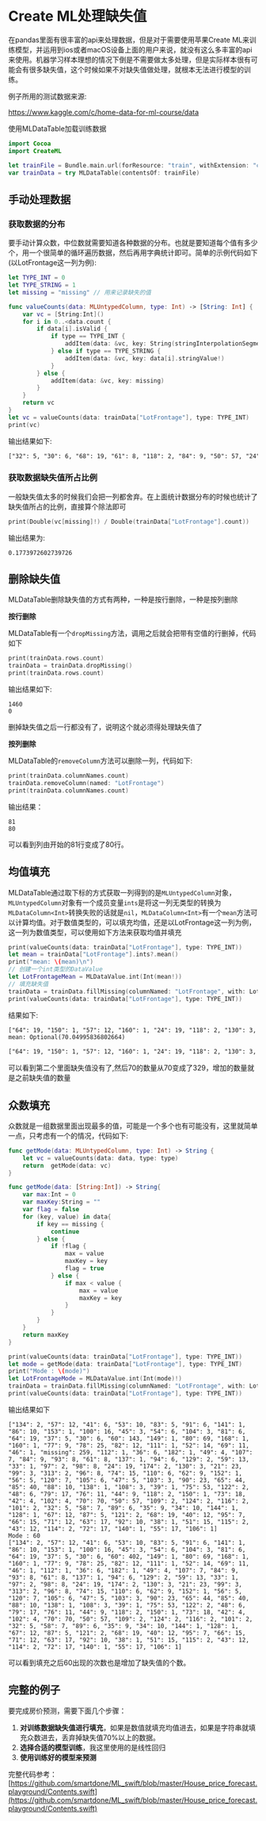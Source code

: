 # Create ML处理缺失值

在pandas里面有很丰富的api来处理数据，但是对于需要使用苹果Create ML来训练模型，并运用到ios或者macOS设备上面的用户来说，就没有这么多丰富的api来使用。机器学习样本理想的情况下倒是不需要做太多处理，但是实际样本很有可能会有很多缺失值，这个时候如果不对缺失值做处理，就根本无法进行模型的训练。

例子所用的测试数据来源:

https://www.kaggle.com/c/home-data-for-ml-course/data

使用MLDataTable加载训练数据

```swift
import Cocoa
import CreateML

let trainFile = Bundle.main.url(forResource: "train", withExtension: "csv")!
var trainData = try MLDataTable(contentsOf: trainFile)
```

## 手动处理数据

### 获取数据的分布

要手动计算众数，中位数就需要知道各种数据的分布。也就是要知道每个值有多少个，用一个很简单的循环遍历数据，然后再用字典统计即可。简单的示例代码如下(以LotFrontage这一列为例):

```swift
let TYPE_INT = 0
let TYPE_STRING = 1
let missing = "missing" // 用来记录缺失的值

func valueCounts(data: MLUntypedColumn, type: Int) -> [String: Int] {
    var vc = [String:Int]()
    for i in 0..<data.count {
        if data[i].isValid {
            if type == TYPE_INT {
                addItem(data: &vc, key: String(stringInterpolationSegment: data[i].intValue!))
            } else if type == TYPE_STRING {
                addItem(data: &vc, key: data[i].stringValue!)
            }
        } else {
            addItem(data: &vc, key: missing)
        }
    }
    return vc
}
let vc = valueCounts(data: trainData["LotFrontage"], type: TYPE_INT)
print(vc)
```

输出结果如下:

```txt
["32": 5, "30": 6, "68": 19, "61": 8, "118": 2, "84": 9, "50": 57, "24": 19, "110": 6, "59": 13, "49": 4, "45": 3, "96": 8, "51": 15, "85": 40, "21": 23, "56": 5, "95": 7, "74": 15, "98": 8, "78": 25, "75": 53, "79": 17, "100": 16, "46": 1, "104": 3, "86": 10, "missing": 259, "57": 12, "124": 2, "114": 2, "76": 11, "122": 2, "115": 2, "80": 69, "55": 17, "130": 3, "102": 4, "72": 17, "60": 143, "54": 6, "36": 6, "81": 6, "92": 10, "106": 1, "47": 5, "89": 6, "35": 9, "42": 4, "69": 11, "94": 6, "144": 1, "141": 1, "107": 7, "129": 2, "150": 1, "120": 7, "105": 6, "116": 2, "182": 1, "62": 9, "93": 8, "65": 44, "112": 1, "63": 17, "137": 1, "138": 1, "101": 2, "108": 3, "140": 1, "82": 12, "66": 15, "71": 12, "70": 70, "58": 7, "64": 19, "67": 12, "48": 6, "160": 1, "174": 2, "103": 3, "99": 3, "37": 5, "149": 1, "41": 6, "87": 5, "52": 14, "88": 10, "91": 6, "40": 12, "134": 2, "53": 10, "121": 2, "83": 5, "109": 2, "97": 2, "38": 1, "90": 23, "128": 1, "313": 2, "152": 1, "33": 1, "153": 1, "73": 18, "39": 1, "43": 12, "44": 9, "168": 1, "111": 1, "34": 10, "77": 9]
```

### 获取数据缺失值所占比例

一般缺失值太多的时候我们会把一列都舍弃。在上面统计数据分布的时候也统计了缺失值所占的比例，直接算个除法即可

```swift
print(Double(vc[missing]!) / Double(trainData["LotFrontage"].count))
```

输出结果为:

```
0.1773972602739726
```

## 删除缺失值

MLDataTable删除缺失值的方式有两种，一种是按行删除，一种是按列删除

**按行删除**

MLDataTable有一个`dropMissing`方法，调用之后就会把带有空值的行删掉，代码如下

```swift
print(trainData.rows.count)
trainData = trainData.dropMissing()
print(trainData.rows.count)
```

输出结果如下:

```
1460
0
```

删掉缺失值之后一行都没有了，说明这个就必须得处理缺失值了

**按列删除**

MLDataTable的`removeColumn`方法可以删除一列，代码如下:

```swift
print(trainData.columnNames.count)
trainData.removeColumn(named: "LotFrontage")
print(trainData.columnNames.count)
```

输出结果：

```
81
80
```

可以看到列由开始的81行变成了80行。

## 均值填充

MLDataTable通过取下标的方式获取一列得到的是`MLUntypedColumn`对象，`MLUntypedColumn`对象有一个成员变量`ints`是将这一列无类型的转换为`MLDataColumn<Int>`转换失败的话就是`nil`，`MLDataColumn<Int>`有一个`mean`方法可以计算均值。对于数值类型的，可以填充均值，还是以LotFrontage这一列为例，这一列为数值类型，可以使用如下方法来获取均值并填充

```swift
print(valueCounts(data: trainData["LotFrontage"], type: TYPE_INT))
let mean = trainData["LotFrontage"].ints?.mean()
print("mean: \(mean)\n")
// 创建一个int类型的DataValue
let LotFrontageMean = MLDataValue.int(Int(mean!))
// 填充缺失值
trainData = trainData.fillMissing(columnNamed: "LotFrontage", with: LotFrontageMean)
print(valueCounts(data: trainData["LotFrontage"], type: TYPE_INT))
```

结果如下:

```txt
["64": 19, "150": 1, "57": 12, "160": 1, "24": 19, "118": 2, "130": 3, "114": 2, "152": 1, "174": 2, "80": 69, "43": 12, "313": 2, "63": 17, "153": 1, "68": 19, "41": 6, "46": 1, "98": 8, "40": 12, "120": 7, "106": 1, "30": 6, "75": 53, "82": 12, "103": 3, "61": 8, "121": 2, "34": 10, "39": 1, "182": 1, "38": 1, "21": 23, "111": 1, "52": 14, "73": 18, "112": 1, "74": 15, "77": 9, "44": 9, "85": 40, "51": 15, "137": 1, "105": 6, "missing": 259, "65": 44, "66": 15, "88": 10, "56": 5, "48": 6, "53": 10, "109": 2, "81": 6, "124": 2, "42": 4, "92": 10, "95": 7, "107": 7, "72": 17, "60": 143, "59": 13, "37": 5, "71": 12, "33": 1, "115": 2, "55": 17, "141": 1, "144": 1, "128": 1, "97": 2, "140": 1, "84": 9, "110": 6, "49": 4, "36": 6, "67": 12, "78": 25, "45": 3, "90": 23, "32": 5, "93": 8, "69": 11, "100": 16, "86": 10, "89": 6, "58": 7, "108": 3, "87": 5, "94": 6, "99": 3, "116": 2, "47": 5, "35": 9, "122": 2, "149": 1, "76": 11, "101": 2, "70": 70, "129": 2, "91": 6, "138": 1, "104": 3, "54": 6, "102": 4, "168": 1, "79": 17, "96": 8, "50": 57, "83": 5, "62": 9, "134": 2]
mean: Optional(70.04995836802664)

["64": 19, "150": 1, "57": 12, "160": 1, "24": 19, "118": 2, "130": 3, "114": 2, "152": 1, "174": 2, "80": 69, "43": 12, "313": 2, "63": 17, "153": 1, "68": 19, "41": 6, "46": 1, "98": 8, "40": 12, "120": 7, "106": 1, "30": 6, "75": 53, "82": 12, "103": 3, "61": 8, "121": 2, "34": 10, "39": 1, "182": 1, "38": 1, "21": 23, "111": 1, "52": 14, "73": 18, "112": 1, "74": 15, "77": 9, "44": 9, "85": 40, "51": 15, "137": 1, "105": 6, "65": 44, "66": 15, "88": 10, "56": 5, "48": 6, "53": 10, "109": 2, "81": 6, "124": 2, "42": 4, "92": 10, "95": 7, "107": 7, "72": 17, "60": 143, "59": 13, "37": 5, "71": 12, "33": 1, "115": 2, "55": 17, "141": 1, "144": 1, "128": 1, "97": 2, "140": 1, "84": 9, "110": 6, "49": 4, "36": 6, "67": 12, "78": 25, "45": 3, "90": 23, "32": 5, "93": 8, "69": 11, "100": 16, "86": 10, "89": 6, "58": 7, "108": 3, "87": 5, "94": 6, "99": 3, "116": 2, "47": 5, "35": 9, "122": 2, "149": 1, "76": 11, "101": 2, "70": 329, "129": 2, "91": 6, "138": 1, "104": 3, "54": 6, "102": 4, "168": 1, "79": 17, "96": 8, "50": 57, "83": 5, "62": 9, "134": 2]
```

可以看到第二个里面缺失值没有了,然后70的数量从70变成了329，增加的数量就是之前缺失值的数量

## 众数填充

众数就是一组数据里面出现最多的值，可能是一个多个也有可能没有，这里就简单一点，只考虑有一个的情况，代码如下:

```swift
func getMode(data: MLUntypedColumn, type: Int) -> String {
    let vc = valueCounts(data: data, type: type)
    return  getMode(data: vc)
}

func getMode(data: [String:Int]) -> String{
    var max:Int = 0
    var maxKey:String = ""
    var flag = false
    for (key, value) in data{
        if key == missing {
            continue
        } else {
            if !flag {
                max = value
                maxKey = key
                flag = true
            } else {
                if max < value {
                    max = value
                    maxKey = key
                }
            }
        }
    }
    return maxKey
}

print(valueCounts(data: trainData["LotFrontage"], type: TYPE_INT))
let mode = getMode(data: trainData["LotFrontage"], type: TYPE_INT)
print("Mode : \(mode)")
let LotFrontageMode = MLDataValue.int(Int(mode)!)
trainData = trainData.fillMissing(columnNamed: "LotFrontage", with: LotFrontageMode)
print(valueCounts(data: trainData["LotFrontage"], type: TYPE_INT))
```

输出结果如下

```
["134": 2, "57": 12, "41": 6, "53": 10, "83": 5, "91": 6, "141": 1, "86": 10, "153": 1, "100": 16, "45": 3, "54": 6, "104": 3, "81": 6, "64": 19, "37": 5, "30": 6, "60": 143, "149": 1, "80": 69, "168": 1, "160": 1, "77": 9, "78": 25, "82": 12, "111": 1, "52": 14, "69": 11, "46": 1, "missing": 259, "112": 1, "36": 6, "182": 1, "49": 4, "107": 7, "84": 9, "93": 8, "61": 8, "137": 1, "94": 6, "129": 2, "59": 13, "33": 1, "97": 2, "98": 8, "24": 19, "174": 2, "130": 3, "21": 23, "99": 3, "313": 2, "96": 8, "74": 15, "110": 6, "62": 9, "152": 1, "56": 5, "120": 7, "105": 6, "47": 5, "103": 3, "90": 23, "65": 44, "85": 40, "88": 10, "138": 1, "108": 3, "39": 1, "75": 53, "122": 2, "48": 6, "79": 17, "76": 11, "44": 9, "118": 2, "150": 1, "73": 18, "42": 4, "102": 4, "70": 70, "50": 57, "109": 2, "124": 2, "116": 2, "101": 2, "32": 5, "58": 7, "89": 6, "35": 9, "34": 10, "144": 1, "128": 1, "67": 12, "87": 5, "121": 2, "68": 19, "40": 12, "95": 7, "66": 15, "71": 12, "63": 17, "92": 10, "38": 1, "51": 15, "115": 2, "43": 12, "114": 2, "72": 17, "140": 1, "55": 17, "106": 1]
Mode : 60
["134": 2, "57": 12, "41": 6, "53": 10, "83": 5, "91": 6, "141": 1, "86": 10, "153": 1, "100": 16, "45": 3, "54": 6, "104": 3, "81": 6, "64": 19, "37": 5, "30": 6, "60": 402, "149": 1, "80": 69, "168": 1, "160": 1, "77": 9, "78": 25, "82": 12, "111": 1, "52": 14, "69": 11, "46": 1, "112": 1, "36": 6, "182": 1, "49": 4, "107": 7, "84": 9, "93": 8, "61": 8, "137": 1, "94": 6, "129": 2, "59": 13, "33": 1, "97": 2, "98": 8, "24": 19, "174": 2, "130": 3, "21": 23, "99": 3, "313": 2, "96": 8, "74": 15, "110": 6, "62": 9, "152": 1, "56": 5, "120": 7, "105": 6, "47": 5, "103": 3, "90": 23, "65": 44, "85": 40, "88": 10, "138": 1, "108": 3, "39": 1, "75": 53, "122": 2, "48": 6, "79": 17, "76": 11, "44": 9, "118": 2, "150": 1, "73": 18, "42": 4, "102": 4, "70": 70, "50": 57, "109": 2, "124": 2, "116": 2, "101": 2, "32": 5, "58": 7, "89": 6, "35": 9, "34": 10, "144": 1, "128": 1, "67": 12, "87": 5, "121": 2, "68": 19, "40": 12, "95": 7, "66": 15, "71": 12, "63": 17, "92": 10, "38": 1, "51": 15, "115": 2, "43": 12, "114": 2, "72": 17, "140": 1, "55": 17, "106": 1]
```

可以看到填充之后60出现的次数也是增加了缺失值的个数。

## 完整的例子

要完成房价预测，需要下面几个步骤：

1. **对训练数据缺失值进行填充**，如果是数值就填充均值进去，如果是字符串就填充众数进去，丢弃掉缺失值70%以上的数据。
2. **选择合适的模型训练**，我这里使用的是线性回归
3. **使用训练好的模型来预测**

完整代码参考：[https://github.com/smartdone/ML_swift/blob/master/House_price_forecast.playground/Contents.swift](https://github.com/smartdone/ML_swift/blob/master/House_price_forecast.playground/Contents.swift)

